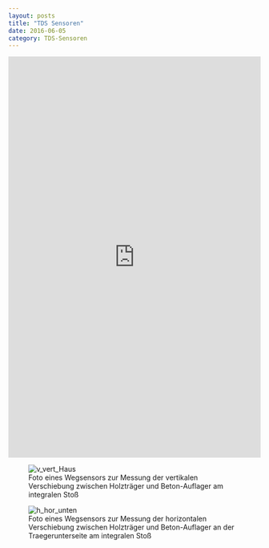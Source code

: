```yaml
---
layout: posts
title: "TDS Sensoren"
date: 2016-06-05
category: TDS-Sensoren
---
```



<iframe width="100%" height="800" frameborder="0" scrolling="no" src="https://plot.ly/~AbteilungHolz/74.embed"></iframe>

<p style="text-align: left;">

<figure>
<img src="../images/foto_vertikale_Verschiebung.JPG" alt="v_vert_Haus">
<figcaption>
Foto eines Wegsensors zur Messung der vertikalen Verschiebung zwischen Holztr&auml;ger und Beton-Auflager am integralen Sto&szlig;
</figcaption>
</figure>


<figure>
<img src="../images/foto_horizontale_Verschiebung_unten.JPG" alt="h_hor_unten"><br>
<figcaption>
Foto eines Wegsensors zur Messung der horizontalen Verschiebung zwischen Holztr&auml;ger und Beton-Auflager an der Traegerunterseite am integralen Sto&szlig;
</figcaption>
</figure>


</p>


